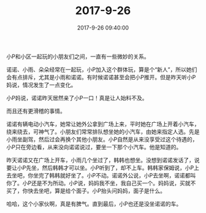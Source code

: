 ﻿---
title: "2017-9-26"
date: 2017-9-26 09:40:00
tags: 文字
categories: 爸爸
---
小P和小区一起玩的小朋友们之间，一直有一些微妙的关系。

诺诺、小雨、朵朵经常在一起玩，小P加入这个群体玩，算是个“新人”，所以她们会有点排斥，尤其是小雨和诺诺。有时候诺诺甚至会把小P推开。但是昨天听小P妈说，情况发生了一点变化。

小P妈说，诺诺昨天居然亲了小P一口！真是让人始料不及。

而且还有更滑稽的事情。

诺诺有辆电动小汽车，她常让她外公拿到广场上来，平时她在广场上开着小汽车，绕来绕去，可神气了。小朋友们常常排队想坐她的小汽车，由她来指定人选。先是小雨坐副驾，然后过会再换个其他小朋友。小P自然是从来没享受过这个待遇的，小P只在旁边看，从来没向诺诺说过，要坐一下那个小汽车。他是知道的。

昨天诺诺又在广场上开车，小雨几个坐过了，韩韩也想坐。没想到诺诺发话了，说要让小P先坐，然后韩韩才可以坐。小P听到了，却不上车。韩韩家保姆说，小P上去坐吧，你坐完了韩韩就好坐了。小P不动。诺诺外公说，小P去坐啊，诺诺都叫你了。小P还是不为所动。小P说，妈妈我不坐，我自己买一个。妈妈说，买就不买了，你快去坐吧，算是给个面子。小P抬头问妈妈，面子是什么。

哈哈，这个小家伙啊，真是有脾气。直到最后，小P也还是没坐诺诺的车。